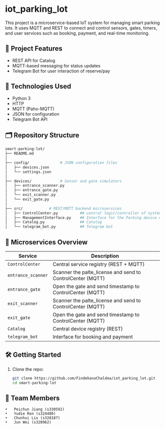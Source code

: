 # iot_parking_lot

This project is a microservice-based IoT system for managing smart parking lots. It uses MQTT and REST to connect and control sensors, gates, timers, and user services such as booking, payment, and real-time monitoring.

## 🚗 Project Features

- REST API for Catalog
- MQTT-based messaging for status updates
- Telegram Bot for user interaction of reserve/pay

## 🔧 Technologies Used
- Python 3
- HTTP
- MQTT (Paho-MQTT)
- JSON for configuration
- Telegram Bot API

## 🗂️ Repository Structure
```bash
smart-parking-lot/
├── README.md
│
├── config/              # JSON configuration files
│   ├── devices.json
│   └── settings.json
│
├── devices/             # Sensor and gate simulators
│   ├── entrance_scanner.py
│   ├── entrance_gate.py
│   └── exit_scanner.py
│   └── exit_gate.py
│
├── src/            # REST/MQTT backend microservices
│   ├── ControlCenter.py          ## central logic/controller of system
│   ├── ManagementInterface.py	  ## Interface for the Parking device management
│   ├── Catalog.py				  ## Catalog
│   └── telegram_bot.py			  ## Telegram bot
```

## 📡 Microservices Overview
| Service | Description |
|--------|-------------|
| `ControlCenter` | Central service registry (REST + MQTT) |
| `entrance_scanner` | Scanner the palte_license and send to ControlCenter (MQTT) |
| `entrance_gate` | Open the gate and send timestamp to ControlCenter (MQTT) |
| `exit_scanner` | Scanner the palte_license and send to ControlCenter (MQTT) |
| `exit_gate` | Open the gate and send timestamp to ControlCenter (MQTT) |
| `Catalog` | Central device registry (REST) |
| `telegram_bot` | Interface for booking and payment |

## 🛠️ Getting Started

1. Clone the repo:
   ```bash
   git clone https://github.com/FindekanoChaldea/iot_parking_lot.git
   cd smart-parking-lot

## 👥 Team Members
	•	Peichun Jiang (s330592)
	•	Yudie Ren (s324480)
	•	Chunhui Liu (s328187)
	•	Jun Wei (s328962)
